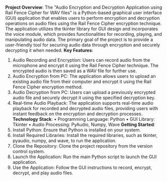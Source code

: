 **Project Overview**: The "Audio Encryption and Decryption Application using Rail Fence Cipher for WAV files" is a Python-based graphical user interface (GUI) application that enables users to perform encryption and decryption operations on audio files using the Rail Fence Cipher encryption technique. The application utilizes the tkinter library for GUI design and incorporates the voice module, which provides functionalities for recording, playing, and manipulating audio data. The primary goal of the project is to provide a user-friendly tool for securing audio data through encryption and securely decrypting it when needed.
**Key Features**:
1.	Audio Recording and Encryption: Users can record audio from the microphone and encrypt it using the Rail Fence Cipher technique. The encrypted audio is then saved as a WAV file for further use.
2.	Audio Encryption from PC: The application allows users to upload an existing audio file from their computer and encrypt it using the Rail Fence Cipher encryption method.
3.	Audio Decryption from PC: Users can upload a previously encrypted audio file and securely decrypt it using the specified decryption key.
4.	Real-time Audio Playback: The application supports real-time audio playback for recorded and decrypted audio files, providing users with instant feedback on the encryption and decryption processes.
**Technology Stack**:
•	Programming Language: Python
•	GUI Library: Tkinter
•	Audio Processing: PyAudio, Numpy, Wave
**Getting Started**:
1.	Install Python: Ensure that Python is installed on your system.
2.	Install Required Libraries: Install the required libraries, such as tkinter, pyaudio, numpy, and wave, to run the application.
3.	Clone the Repository: Clone the project repository from the version control system.
4.	Launch the Application: Run the main Python script to launch the GUI application.
5.	Use the Application: Follow the GUI instructions to record, encrypt, decrypt, and play audio files.
